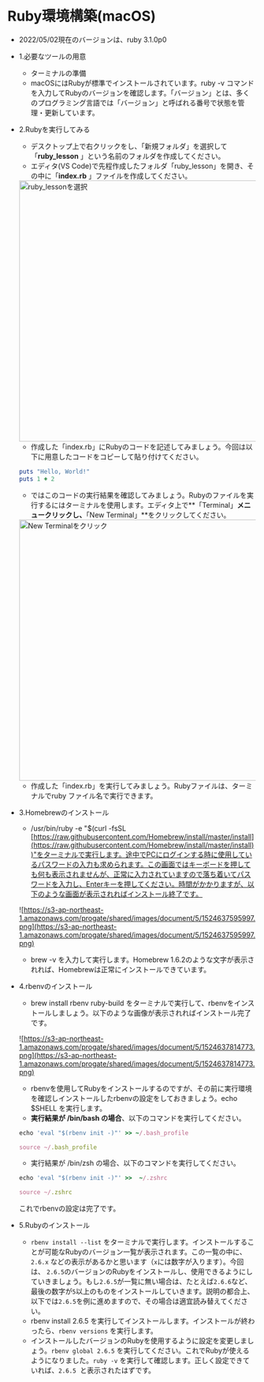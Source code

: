 # Ruby環境構築(macOS)
- 2022/05/02現在のバージョンは、ruby 3.1.0p0
- 1.必要なツールの用意
    - ターミナルの準備
    - macOSにはRubyが標準でインストールされています。ruby -v コマンドを入力してRubyのバージョンを確認します。「バージョン」とは、多くのプログラミング言語では「バージョン」と呼ばれる番号で状態を管理・更新しています。
- 2.Rubyを実行してみる
    - デスクトップ上で右クリックをし、「新規フォルダ」を選択して「**ruby_lesson**
    」という名前のフォルダを作成してください。
    - エディタ(VS Code)で先程作成したフォルダ「ruby_lesson」を開き、その中に「**index.rb**
    」ファイルを作成してください。
    
    <img width="529" alt="ruby_lessonを選択" src="https://user-images.githubusercontent.com/100405379/214739398-ac26ff7b-1041-4883-a78f-a0f75778de14.png">

    - 作成した「index.rb」にRubyのコードを記述してみましょう。今回は以下に用意したコードをコピーして貼り付けてください。
    
    ```ruby
    puts "Hello, World!"
    puts 1 + 2
    ```
    
    - ではこのコードの実行結果を確認してみましょう。Rubyのファイルを実行するにはターミナルを使用します。エディタ上で**「Terminal」**メニュークリックし、**「New Terminal」**をクリックしてください。
    
    <img width="529" alt="New Terminalをクリック" src="https://user-images.githubusercontent.com/100405379/214741726-32eb8f11-d24a-435d-939a-c4c33d4ab7ad.png">

    - 作成した「index.rb」を実行してみましょう。Rubyファイルは、ターミナルでruby ファイル名で実行できます。
- 3.Homebrewのインストール
    - /usr/bin/ruby -e "$(curl -fsSL [https://raw.githubusercontent.com/Homebrew/install/master/install](https://raw.githubusercontent.com/Homebrew/install/master/install))"をターミナルで実行します。途中でPCにログインする時に使用しているパスワードの入力も求められます。この画面ではキーボードを押しても何も表示されませんが、正常に入力されていますので落ち着いてパスワードを入力し、Enterキーを押してください。時間がかかりますが、以下のような画面が表示されればインストール終了です。
    
    ![https://s3-ap-northeast-1.amazonaws.com/progate/shared/images/document/5/1524637595997.png](https://s3-ap-northeast-1.amazonaws.com/progate/shared/images/document/5/1524637595997.png)
    
    - brew -v を入力して実行します。Homebrew 1.6.2のような文字が表示されれば、Homebrewは正常にインストールできています。
- 4.rbenvのインストール
    - brew install rbenv ruby-build をターミナルで実行して、rbenvをインストールしましょう。以下のような画像が表示されればインストール完了です。
    
    ![https://s3-ap-northeast-1.amazonaws.com/progate/shared/images/document/5/1524637814773.png](https://s3-ap-northeast-1.amazonaws.com/progate/shared/images/document/5/1524637814773.png)
    
    - rbenvを使用してRubyをインストールするのですが、その前に実行環境を確認しインストールしたrbenvの設定をしておきましょう。echo $SHELL を実行します。
    - **実行結果が /bin/bash の場合**、以下のコマンドを実行してください。
    
    ```ruby
    echo 'eval "$(rbenv init -)"' >> ~/.bash_profile
    
    source ~/.bash_profile
    ```
    
    - 実行結果が /bin/zsh の場合、以下のコマンドを実行してください。
    
    ```ruby
    echo 'eval "$(rbenv init -)"' >>  ~/.zshrc
    
    source ~/.zshrc
    ```
    
    これでrbenvの設定は完了です。
    
- 5.Rubyのインストール
    - `rbenv install --list` をターミナルで実行します。インストールすることが可能なRubyのバージョン一覧が表示されます。この一覧の中に、`2.6.x` などの表示があるかと思います（`x`には数字が入ります）。今回は、 `2.6.5`のバージョンのRubyをインストールし、使用できるようにしていきましょう。もし`2.6.5`が一覧に無い場合は、たとえば`2.6.6`など、最後の数字が`5`以上のものをインストールしていきます。説明の都合上、以下では`2.6.5`を例に進めますので、その場合は適宜読み替えてください。
    - rbenv install 2.6.5 を実行してインストールします。インストールが終わったら、`rbenv versions` を実行します。
    - インストールしたバージョンのRubyを使用するように設定を変更しましょう。`rbenv global 2.6.5` を実行してください。これでRubyが使えるようになりました。`ruby -v` を実行して確認します。正しく設定できていれば、`2.6.5`
     と表示されたはずです。
